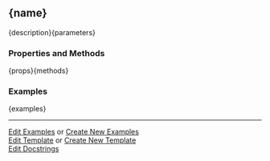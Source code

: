 ## <a id="{id}">{name}</a>
{description}{parameters}

### Properties and Methods
{props}{methods}

### Examples
{examples}

___

[Edit Examples](https://github.com/{github_username}/{main_package_name}/edit/gh-pages/ci/examples/{url}) or 
[Create New Examples](https://github.com/{github_username}/{main_package_name}/new/gh-pages/?filename=ci/examples/{url}) <br/>
[Edit Template](https://github.com/{github_username}/{main_package_name}/edit/gh-pages/ci/docs/{url}) or 
[Create New Template](https://github.com/{github_username}/{main_package_name}/new/gh-pages/?filename=ci/docs/templates/{url}) <br/>
[Edit Docstrings](https://github.com/{github_username}/{package_name}/edit/master/{file_url}?message=Update%20Docs)